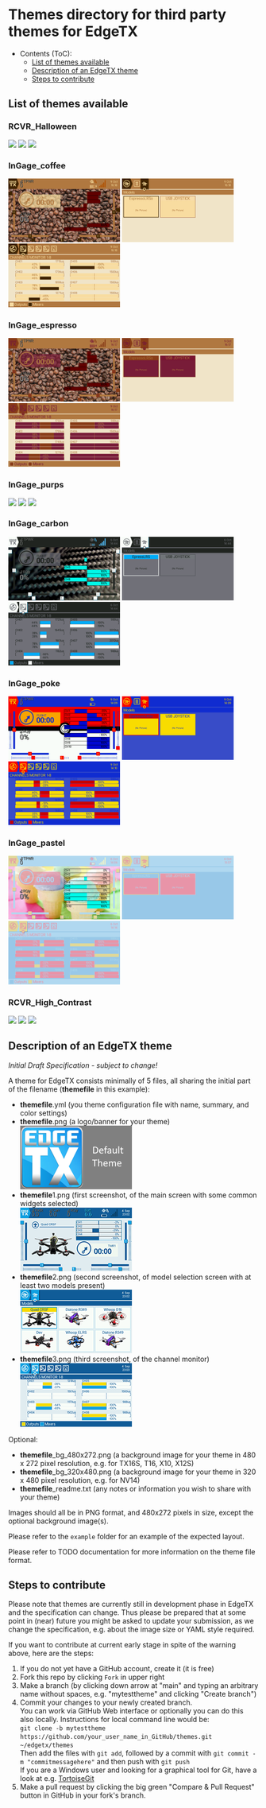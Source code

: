 # Themes directory for third party themes for EdgeTX

- Contents (ToC):
  * [List of themes available](#list-of-themes-available)
  * [Description of an EdgeTX theme](#description-of-an-edgetx-theme)
  * [Steps to contribute](#steps-to-contribute)

## List of themes available

### RCVR_Halloween
<img src="https://raw.githubusercontent.com/EdgeTX/themes/main/THEMES/RCVR_Halloween1.png"> <img src="https://raw.githubusercontent.com/EdgeTX/themes/main/THEMES/RCVR_Halloween2.png"> <img src="https://raw.githubusercontent.com/EdgeTX/themes/main/THEMES/RCVR_Halloween3.png">

### InGage_coffee
<img src="https://raw.githubusercontent.com/EdgeTX/themes/main/THEMES/ingage_coffee1.png"> <img src="https://raw.githubusercontent.com/EdgeTX/themes/main/THEMES/ingage_coffee2.png"> <img src="https://raw.githubusercontent.com/EdgeTX/themes/main/THEMES/ingage_coffee3.png">

### InGage_espresso
<img src="https://raw.githubusercontent.com/EdgeTX/themes/main/THEMES/ingage_espresso1.png"> <img src="https://raw.githubusercontent.com/EdgeTX/themes/main/THEMES/ingage_espresso2.png"> <img src="https://raw.githubusercontent.com/EdgeTX/themes/main/THEMES/ingage_espresso3.png">

### InGage_purps
<img src="https://raw.githubusercontent.com/EdgeTX/themes/main/THEMES/ingage_purps1.png"> <img src="https://raw.githubusercontent.com/EdgeTX/themes/main/THEMES/ingage_purps2.png"> <img src="https://raw.githubusercontent.com/EdgeTX/themes/main/THEMES/ingage_purps3.png">

### InGage_carbon
<img src="https://raw.githubusercontent.com/EdgeTX/themes/main/THEMES/ingage_carbon1.png"> <img src="https://raw.githubusercontent.com/EdgeTX/themes/main/THEMES/ingage_carbon2.png"> <img src="https://raw.githubusercontent.com/EdgeTX/themes/main/THEMES/ingage_carbon3.png">

### InGage_poke
<img src="https://raw.githubusercontent.com/EdgeTX/themes/main/THEMES/ingage_poke1.png"> <img src="https://raw.githubusercontent.com/EdgeTX/themes/main/THEMES/ingage_poke2.png"> <img src="https://raw.githubusercontent.com/EdgeTX/themes/main/THEMES/ingage_poke3.png">

### InGage_pastel
<img src="https://raw.githubusercontent.com/EdgeTX/themes/main/THEMES/ingage_pastel1.png"> <img src="https://raw.githubusercontent.com/EdgeTX/themes/main/THEMES/ingage_pastel2.png"> <img src="https://raw.githubusercontent.com/EdgeTX/themes/main/THEMES/ingage_pastel3.png">

### RCVR_High_Contrast
<img src="https://raw.githubusercontent.com/EdgeTX/themes/main/THEMES/RCVR_High_Contrast1.png"> <img src="https://raw.githubusercontent.com/EdgeTX/themes/main/THEMES/RCVR_High_Contrast2.png"> <img src="https://raw.githubusercontent.com/EdgeTX/themes/main/THEMES/RCVR_High_Contrast3.png"> 

## Description of an EdgeTX theme

*Initial Draft Specification - subject to change!*

A theme for EdgeTX consists minimally of 5 files, all sharing the initial part of the filename (**themefile** in this example):
  - **themefile**.yml (you theme configuration file with name, summary, and color settings)
  - **themefile**.png (a logo/banner for your theme)</br>
    ![Example Logo](example/ETX.png)
  - **themefile**1.png (first screenshot, of the main screen with some common widgets selected)</br>
    ![Example Screenshot 1](example/ETX1.png)
  - **themefile**2.png (second screenshot, of model selection screen with at least two models present)</br>
    ![Example Screenshot 2](example/ETX2.png)
  - **themefile**3.png (third screenshot, of the channel monitor)</br>
    ![Example Screenshot 3](example/ETX3.png)

Optional:
  - **themefile**_bg_480x272.png (a background image for your theme in 480 x 272 pixel resolution, e.g. for TX16S, T16, X10, X12S)
  - **themefile**_bg_320x480.png (a background image for your theme in 320 x 480 pixel resolution, e.g. for NV14)
  - **themefile**_readme.txt (any notes or information you wish to share with your theme)

Images should all be in PNG format, and 480x272 pixels in size, except the optional background image(s).

Please refer to the `example` folder for an example of the expected layout.

Please refer to TODO documentation for more information on the theme file format.

## Steps to contribute

Please note that themes are currently still in development phase in EdgeTX and the specification can change. Thus please be prepared that at some point in (near) future you might be asked to update your submission, as we change the specification, e.g. about the image size or YAML style required.

If you want to contribute at current early stage in spite of the warning above, here are the steps:
<ol>
  <li>If you do not yet have a GitHub account, create it (it is free)</li>
  <li>Fork this repo by clicking <code>Fork</code> in upper right</li>
  <li>Make a branch (by clicking down arrow at "main" and typing an arbitrary name without spaces, e.g. "mytesttheme" and clicking "Create branch")</li>
  <li>Commit your changes to your newly created branch.
    <br>You can work via GitHub Web interface or optionally you can do this also locally. Instructions for local command line would be:
    <br><code>git clone -b mytesttheme https://github.com/your_user_name_in_GitHub/themes.git ~/edgetx/themes</code>
    <br>Then add the files with <code>git add</code>, followed by a commit with <code>git commit -m "commitmessagehere"</code> and then push with <code>git push</code>
  <br>If you are a Windows user and looking for a graphical tool for Git, have a look at e.g. <a href="https://tortoisegit.org/">TortoiseGit</a></li>
  <li>Make a pull request by clicking the big green "Compare & Pull Request" button in GitHub in your fork's branch.</li>
</ol>
